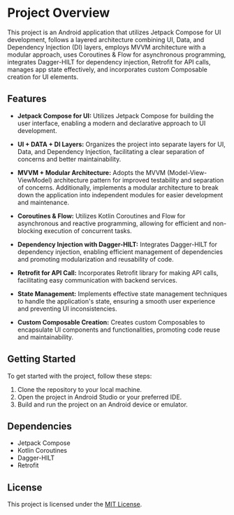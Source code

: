 # Project Overview

This project is an Android application that utilizes Jetpack Compose for UI development, follows a layered architecture combining UI, Data, and Dependency Injection (DI) layers, employs MVVM architecture with a modular approach, uses Coroutines & Flow for asynchronous programming, integrates Dagger-HILT for dependency injection, Retrofit for API calls, manages app state effectively, and incorporates custom Composable creation for UI elements.

## Features

- **Jetpack Compose for UI:** Utilizes Jetpack Compose for building the user interface, enabling a modern and declarative approach to UI development.

- **UI + DATA + DI Layers:** Organizes the project into separate layers for UI, Data, and Dependency Injection, facilitating a clear separation of concerns and better maintainability.

- **MVVM + Modular Architecture:** Adopts the MVVM (Model-View-ViewModel) architecture pattern for improved testability and separation of concerns. Additionally, implements a modular architecture to break down the application into independent modules for easier development and maintenance.

- **Coroutines & Flow:** Utilizes Kotlin Coroutines and Flow for asynchronous and reactive programming, allowing for efficient and non-blocking execution of concurrent tasks.

- **Dependency Injection with Dagger-HILT:** Integrates Dagger-HILT for dependency injection, enabling efficient management of dependencies and promoting modularization and reusability of code.

- **Retrofit for API Call:** Incorporates Retrofit library for making API calls, facilitating easy communication with backend services.

- **State Management:** Implements effective state management techniques to handle the application's state, ensuring a smooth user experience and preventing UI inconsistencies.

- **Custom Composable Creation:** Creates custom Composables to encapsulate UI components and functionalities, promoting code reuse and maintainability.

## Getting Started

To get started with the project, follow these steps:

1. Clone the repository to your local machine.
2. Open the project in Android Studio or your preferred IDE.
3. Build and run the project on an Android device or emulator.

## Dependencies

- Jetpack Compose
- Kotlin Coroutines
- Dagger-HILT
- Retrofit

## License

This project is licensed under the [MIT License](LICENSE).

